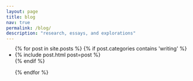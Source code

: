```yaml
---
layout: page
title: blog
nav: true
permalink: /blog/
description: "research, essays, and explorations"
---
```


<ul style='margin-top: -4px'>
  {% for post in site.posts %}
     {% if post.categories contains 'writing' %}
      <li>
         {% include post.html post=post %}
      </li>
     {% endif %}

{% endfor %}

</ul>
